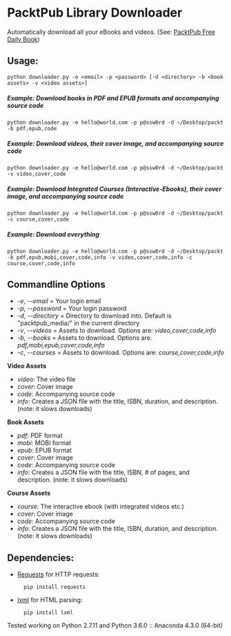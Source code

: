 # PacktPub Library Downloader

Automatically download all your eBooks and videos. (See: [PacktPub Free Daily Book](https://www.packtpub.com/packt/offers/free-learning))


## Usage:
	python downloader.py -e <email> -p <password> [-d <directory> -b <book assets> -v <video assets>]

##### Example: Download books in PDF and EPUB formats and accompanying source code
	python downloader.py -e hello@world.com -p p@ssw0rd -d ~/Desktop/packt -b pdf,epub,code

##### Example: Download videos, their cover image, and accompanying source code
	python downloader.py -e hello@world.com -p p@ssw0rd -d ~/Desktop/packt -v video,cover,code

##### Example: Download Integrated Courses (Interactive-Ebooks), their cover image, and accompanying source code
	python downloader.py -e hello@world.com -p p@ssw0rd -d ~/Desktop/packt -c course,cover,code

##### Example: Download everything
	python downloader.py -e hello@world.com -p p@ssw0rd -d ~/Desktop/packt -b pdf,epub,mobi,cover,code,info -v video,cover,code,info -c course,cover,code,info


## Commandline Options
- *-e*, *--email* = Your login email
- *-p*, *--password* = Your login password
- *-d*, *--directory* = Directory to download into. Default is "packtpub_media/" in the current directory
- *-v*, *--videos* = Assets to download. Options are: *video,cover,code,info*
- *-b*, *--books* = Assets to download. Options are: *pdf,mobi,epub,cover,code,info*
- *-c*, *--courses* = Assets to download. Options are: *course,cover,code,info*

**Video Assets**

- *video*: The video file
- *cover*: Cover image
- *code*: Accompanying source code
- *info*: Creates a JSON file with the title, ISBN, duration, and description. (note: it slows downloads)


**Book Assets**

- *pdf*: PDF format
- *mobi*: MOBI format
- *epub*: EPUB format
- *cover*: Cover image
- *code*: Accompanying source code
- *info*: Creates a JSON file with the title, ISBN, # of pages, and description. (note: it slows downloads)

**Course Assets**

- *course*: The interactive ebook (with integrated videos etc.)
- *cover*: Cover image
- *code*: Accompanying source code
- *info*: Creates a JSON file with the title, ISBN, duration, and description. (note: it slows downloads)



## Dependencies:


* [Requests](http://docs.python-requests.org/en/latest/) for HTTP requests:

		pip install requests

* [lxml](http://lxml.de/) for HTML parsing:

		pip install lxml

Tested working on Python 2.7.11 and Python 3.6.0 :: Anaconda 4.3.0 (64-bit)
